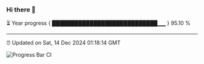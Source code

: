 ### Hi there 👋

⏳ Year progress { ████████████████████████████▁▁ } 95.10 %

---

⏰ Updated on Sat, 14 Dec 2024 01:18:14 GMT

![Progress Bar CI](https://github.com/JuvenileQ/Progress-Bar-CI/workflows/main/badge.svg)
